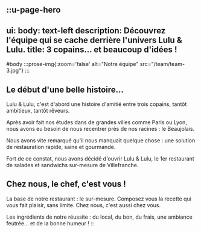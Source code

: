 ::u-page-hero
---
ui:
  body: text-left
description: Découvrez l'équipe qui se cache derrière l'univers Lulu & Lulu.
title: 3 copains... et beaucoup d'idées !
---
#body
  :::prose-img{:zoom='false' alt="Notre équipe" src="/team/team-3.jpg"}
  :::

## **Le début d'une belle histoire...**

Lulu & Lulu, c'est d'abord une histoire d'amitié entre trois copains, tantôt ambitieux, tantôt rêveurs. 

Après avoir fait nos études dans de grandes villes comme Paris ou Lyon, nous avons eu besoin de nous recentrer près de nos racines : le Beaujolais. 

Nous avons vite remarqué qu'il nous manquait quelque chose : une solution de restauration rapide, saine et gourmande.

Fort de ce constat, nous avons décidé d'ouvrir Lulu & Lulu, le 1er restaurant de salades et sandwichs sur-mesure de Villefranche.

## **Chez nous, le chef, c'est vous !** 

La base de notre restaurant : le sur-mesure. Composez vous la recette qui vous fait plaisir, sans limite. Chez nous, c'est aussi chez vous.

Les ingrédients de notre réussite : du local, du bon, du frais, une ambiance feutrée... et de la bonne humeur !
::
